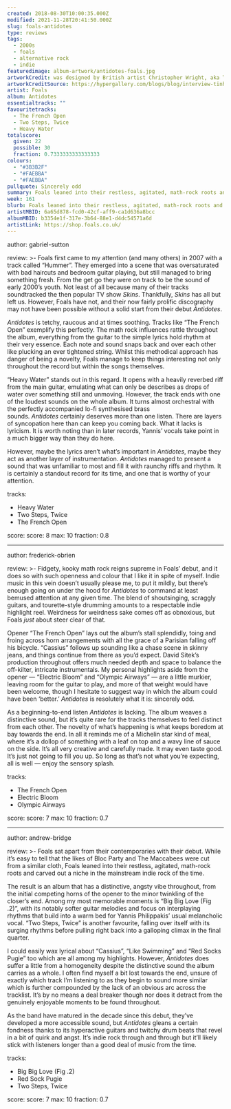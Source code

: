 ```yaml
---
created: 2018-08-30T10:00:35.000Z
modified: 2021-11-28T20:41:50.000Z
slug: foals-antidotes
type: reviews
tags:
  - 2000s
  - foals
  - alternative rock
  - indie
featuredimage: album-artwork/antidotes-foals.jpg
artworkCredit: was designed by British artist Christopher Wright, aka Tinhead. The original artwork he submitted had two people on it - a man and a woman - but band frontman Yannis Philippakis thought cutting it down to one would make the cover more iconic. “We had an argument,” Wright said, “but in the end, obviously, he got his way.”
artworkCreditSource: https://hypergallery.com/blogs/blog/interview-tinhead
artist: Foals
album: Antidotes
essentialtracks: ""
favouritetracks:
  - The French Open
  - Two Steps, Twice
  - Heavy Water
totalscore:
  given: 22
  possible: 30
  fraction: 0.7333333333333333
colours:
  - "#3B3B2F"
  - "#FAEBBA"
  - "#FAEBBA"
pullquote: Sincerely odd
summary: Foals leaned into their restless, agitated, math-rock roots and carved out a niche in the mainstream indie rock of the time. The result is an album that has a distinctive, angsty vibe throughout, from the initial competing horns of the opener to the minor twinkling of the closer’s end.
week: 161
blurb: Foals leaned into their restless, agitated, math-rock roots and carved out a niche in the mainstream indie rock of the time.
artistMBID: 6a65d878-fcd0-42cf-aff9-ca1d636a8bcc
albumMBID: b3354e1f-317e-3b64-88e1-d4dc54571a6d
artistLink: https://shop.foals.co.uk/
---
```


author: gabriel-sutton

review: >-
Foals first came to my attention (and many others) in 2007 with a track called “Hummer”. They emerged into a scene that was oversaturated with bad haircuts and bedroom guitar playing, but still managed to bring something fresh. From the get go they were on track to be the sound of early 2000’s youth. Not least of all because many of their tracks soundtracked the then popular TV show _Skins_. Thankfully, _Skins_ has all but left us. However, Foals have not, and their now fairly prolific discography may not have been possible without a solid start from their debut _Antidotes_.

*Antidotes* is tetchy, raucous and at times soothing. Tracks like “The French Open” exemplify this perfectly. The math rock influences rattle throughout the album, everything from the guitar to the simple lyrics hold rhythm at their very essence. Each note and sound snaps back and over each other like plucking an ever tightened string. Whilst this methodical approach has danger of being a novelty, Foals manage to keep things interesting not only throughout the record but within the songs themselves.

“Heavy Water” stands out in this regard. It opens with a heavily reverbed riff from the main guitar, emulating what can only be describes as drops of water over something still and unmoving. However, the track ends with one of the loudest sounds on the whole album. It turns almost orchestral with the perfectly accompanied lo-fi synthesised brass sounds. *Antidotes* certainly deserves more than one listen. There are layers of syncopation here than can keep you coming back. What it lacks is lyricism. It is worth noting than in later records, Yannis’ vocals take point in a much bigger way than they do here.

However, maybe the lyrics aren’t what’s important in _Antidotes_, maybe they act as another layer of instrumentation. _Antidotes_ managed to present a sound that was unfamiliar to most and fill it with raunchy riffs and rhythm. It is certainly a standout record for its time, and one that is worthy of your attention.

tracks:

- Heavy Water
- ­­Two Steps, Twice
- ­­The French Open

score:
score: 8
max: 10
fraction: 0.8

---

author: frederick-obrien

review: >-
Fidgety, kooky math rock reigns supreme in Foals’ debut, and it does so with such openness and colour that I like it in spite of myself. Indie music in this vein doesn’t usually please me, to put it mildly, but there’s enough going on under the hood for _Antidotes_ to command at least bemused attention at any given time. The blend of shoutsinging, scraggly guitars, and tourette-style drumming amounts to a respectable indie highlight reel. Weirdness for weirdness sake comes off as obnoxious, but Foals _just_ about steer clear of that.

Opener “The French Open” lays out the album’s stall splendidly, toing and froing across horn arrangements with all the grace of a Parisian falling off his bicycle. “Cassius” follows up sounding like a chase scene in skinny jeans, and things continue from there as you’d expect. David Sitek’s production throughout offers much needed depth and space to balance the off-kilter, intricate instrumentals. My personal highlights aside from the opener — “Electric Bloom” and “Olympic Airways” — are a little murkier, leaving room for the guitar to play, and more of that weight would have been welcome, though I hesitate to suggest way in which the album could have been ‘better.’ *Antidotes* is resolutely what it is: sincerely odd.

As a beginning-to-end listen _Antidotes_ is lacking. The album weaves a distinctive sound, but it’s quite rare for the tracks themselves to feel distinct from each other. The novelty of what’s happening is what keeps boredom at bay towards the end. In all it reminds me of a Michelin star kind of meal, where it’s a dollop of something with a leaf on top and a wavy line of sauce on the side. It’s all very creative and carefully made. It may even taste good. It’s just not going to fill you up. So long as that’s not what you’re expecting, all is well — enjoy the sensory splash.

tracks:

- The French Open
- ­­Electric Bloom
- ­­Olympic Airways

score:
score: 7
max: 10
fraction: 0.7

---

author: andrew-bridge

review: >-
Foals sat apart from their contemporaries with their debut. While it’s easy to tell that the likes of Bloc Party and The Maccabees were cut from a similar cloth, Foals leaned into their restless, agitated, math-rock roots and carved out a niche in the mainstream indie rock of the time.

The result is an album that has a distinctive, angsty vibe throughout, from the initial competing horns of the opener to the minor twinkling of the closer’s end. Among my most memorable moments is “Big Big Love (Fig .2)”, with its notably softer guitar melodies and focus on interplaying rhythms that build into a warm bed for Yannis Philippakis’ usual melancholic vocal. “Two Steps, Twice” is another favourite, falling over itself with its surging rhythms before pulling right back into a galloping climax in the final quarter.

I could easily wax lyrical about “Cassius”, “Like Swimming” and “Red Socks Pugie” too which are all among my highlights. However, _Antidotes_ does suffer a little from a homogeneity despite the distinctive sound the album carries as a whole. I often find myself a bit lost towards the end, unsure of exactly which track I’m listening to as they begin to sound more similar which is further compounded by the lack of an obvious arc across the tracklist. It’s by no means a deal breaker though nor does it detract from the genuinely enjoyable moments to be found throughout.

As the band have matured in the decade since this debut, they’ve developed a more accessible sound, but _Antidotes_ gleans a certain fondness thanks to its hyperactive guitars and twitchy drum beats that revel in a bit of quirk and angst. It’s indie rock through and through but it’ll likely stick with listeners longer than a good deal of music from the time.

tracks:

- Big Big Love (Fig .2)
- ­­Red Sock Pugie
- ­­Two Steps, Twice

score:
score: 7
max: 10
fraction: 0.7
